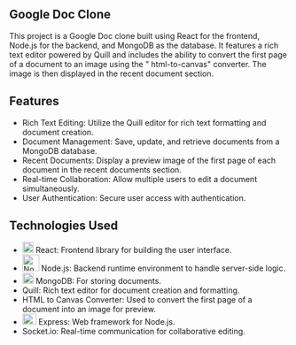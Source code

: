 ## Google Doc Clone 

This project is a Google Doc clone built using React for the frontend, Node.js for the backend, and MongoDB as the database. It features a rich text editor powered by Quill and includes the ability to convert the first page of a document to an image using the " html-to-canvas"  converter. The image is then displayed in the recent document section.


## Features
-  Rich Text Editing: Utilize the Quill editor for rich text formatting and document creation.
-  Document Management: Save, update, and retrieve documents from a MongoDB database.
-  Recent Documents: Display a preview image of the first page of each document in the recent documents section.
-  Real-time Collaboration: Allow multiple users to edit a document simultaneously.
-  User Authentication: Secure user access with authentication.


## Technologies Used

-  <img src="https://img.icons8.com/color/48/000000/react-native.png" alt="React" width="20" height="20"/>  React: Frontend library for building the user interface.
-  <img src="https://img.icons8.com/color/48/000000/nodejs.png" alt="Node.js" width="30" height="30"/>  Node.js: Backend runtime environment to handle server-side logic.
-  <img src="https://img.icons8.com/color/48/000000/mongodb.png" alt="MongoDB" width="20" height="20"/>  MongoDB: For storing documents.
-  Quill: Rich text editor for document creation and formatting.
-  HTML to Canvas Converter: Used to convert the first page of a document into an image for preview.
-  <img src="https://img.icons8.com/fluency/48/000000/express-js.png" alt="Express" width="25" height="20"/>  Express: Web framework for Node.js.
-   Socket.io: Real-time communication for collaborative editing.
